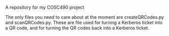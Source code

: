 A repository for my COSC490 project

The only files you need to care about at the moment are createQRCodes.py and scanQRCodes.py. These are file used for turning a Kerberos ticket into a QR code, and for turning the QR codes back into a Kerberos ticket.
